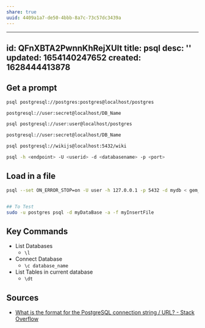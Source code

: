 ```yaml
---
share: true
uuid: 4409a1a7-de50-4bbb-8a7c-73c57dc3439a
---
```

---
id: QFnXBTA2PwnnKhRejXUlt
title: psql
desc: ''
updated: 1654140247652
created: 1628444413878
---

## Get a prompt

``` bash
psql postgresql://postgres:postgres@localhost/postgres

postgresql://user:secret@localhost/DB_Name

psql postgresql://user:user@localhost/postgres

postgresql://user:secret@localhost/DB_Name

psql postgresql://wikijs@localhost:5432/wiki

psql -h <endpoint> -U <userid> -d <databasename> -p <port>
```

## Load in a file

``` bash
psql --set ON_ERROR_STOP=on -U user -h 127.0.0.1 -p 5432 -d mydb < gem_2021-12-14.sql 


## To Test
sudo -u postgres psql -d myDataBase -a -f myInsertFile
```

## Key Commands

* List Databases
  * `\l`
* Connect Database
  * `\c database_name`
* List Tables in current database
  * `\dt`

## Sources

* [What is the format for the PostgreSQL connection string / URL? - Stack Overflow](https://stackoverflow.com/questions/3582552/what-is-the-format-for-the-postgresql-connection-string-url)
